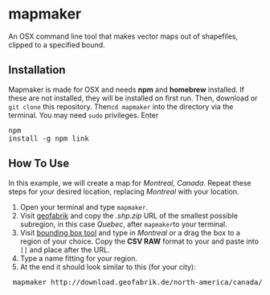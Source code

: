 # mapmaker

An OSX command line tool that makes vector maps out of shapefiles, clipped to a specified bound.

## Installation

Mapmaker is made for OSX and needs **npm** and **homebrew** installed. If these are not installed, they will be installed on first run.
Then, download or `git clone` this repository. Then`cd mapmaker` into the directory via the terminal. You may need `sudo` privileges.
Enter <pre>npm install -g
npm link</pre>

## How To Use

In this example, we will create a map for *Montreal, Canada*. Repeat these steps for your desired location, replacing *Montreal* with your location.
 1. Open your terminal and type `mapmaker`.
 1. Visit [geofabrik](http://download.geofabrik.de) and copy the *.shp.zip* URL of the smallest possible subregion, in this case *Quebec*, after `mapmaker`to your terminal.
 1. Visit [bounding box tool](https://boundingbox.klokantech.com) and type in *Montreal* or a drag the box to a region of your choice. Copy the **CSV RAW** format to your and paste into `[]` and place after the URL.
 1. Type a name fitting for your region.
 1. At the end it should look similar to this (for your city):
 <pre> mapmaker http://download.geofabrik.de/north-america/canada/quebec-latest-free.shp.zip [-73.986345,45.410246,-73.47426,45.705838] Montreal
</pre>
